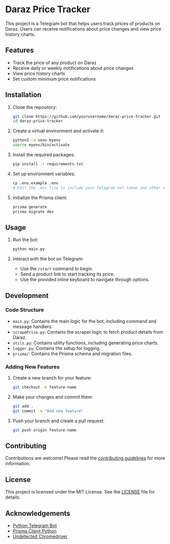 # Daraz Price Tracker

This project is a Telegram bot that helps users track prices of products on Daraz. Users can receive notifications about price changes and view price history charts.

## Features

- Track the price of any product on Daraz
- Receive daily or weekly notifications about price changes
- View price history charts
- Set custom minimum price notifications

## Installation

1. Clone the repository:
    ```sh
    git clone https://github.com/yourusername/daraz-price-tracker.git
    cd daraz-price-tracker
    ```

2. Create a virtual environment and activate it:
    ```sh
    python3 -m venv myenv
    source myenv/bin/activate
    ```

3. Install the required packages:
    ```sh
    pip install -r requirements.txt
    ```

4. Set up environment variables:
    ```sh
    cp .env.example .env
    # Edit the .env file to include your Telegram bot token and other necessary configurations
    ```

5. Initialize the Prisma client:
    ```sh
    prisma generate
    prisma migrate dev
    ```

## Usage

1. Run the bot:
    ```sh
    python main.py
    ```

2. Interact with the bot on Telegram:
    - Use the `/start` command to begin.
    - Send a product link to start tracking its price.
    - Use the provided inline keyboard to navigate through options.

## Development

### Code Structure

- `main.py`: Contains the main logic for the bot, including command and message handlers.
- `scrapePrice.py`: Contains the scraper logic to fetch product details from Daraz.
- `utils.py`: Contains utility functions, including generating price charts.
- `logger.py`: Contains the setup for logging.
- `prisma/`: Contains the Prisma schema and migration files.

### Adding New Features

1. Create a new branch for your feature:
    ```sh
    git checkout -b feature-name
    ```

2. Make your changes and commit them:
    ```sh
    git add .
    git commit -m "Add new feature"
    ```

3. Push your branch and create a pull request:
    ```sh
    git push origin feature-name
    ```

## Contributing

Contributions are welcome! Please read the [contributing guidelines](CONTRIBUTING.md) for more information.

## License

This project is licensed under the MIT License. See the [LICENSE](LICENSE) file for details.

## Acknowledgements

- [Python Telegram Bot](https://python-telegram-bot.org/)
- [Prisma Client Python](https://github.com/RobertCraigie/prisma-client-py)
- [Undetected Chromedriver](https://github.com/ultrafunkamsterdam/undetected-chromedriver)
